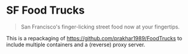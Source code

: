 SF Food Trucks
===

> San Francisco's finger-licking street food now at your fingertips.


This is a repackaging of https://github.com/prakhar1989/FoodTrucks to include
multiple containers and a (reverse) proxy server.

